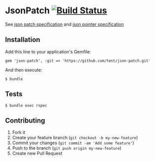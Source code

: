 # JsonPatch [![Build Status](https://secure.travis-ci.org/tent/json-patch.png)](http://travis-ci.org/tent/json-patch)

See [json patch specification](http://tools.ietf.org/html/draft-pbryan-json-patch-04) and [json pointer specification](http://tools.ietf.org/html/draft-ietf-appsawg-json-pointer-03)

## Installation

Add this line to your application's Gemfile:

    gem 'json-patch', :git => 'https://github.com/tent/json-patch.git'

And then execute:

    $ bundle

## Tests

    $ bundle exec rspec

## Contributing

1. Fork it
2. Create your feature branch (`git checkout -b my-new-feature`)
3. Commit your changes (`git commit -am 'Add some feature'`)
4. Push to the branch (`git push origin my-new-feature`)
5. Create new Pull Request
